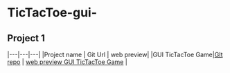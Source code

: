 # TicTacToe-gui-
## Project 1

|---|---|---|
|Project name | Git Url | web preview|
|GUI TicTacToe Game|[GIt repo](https://github.com/Srishtik10/TicTacToe-gui-.git) | [web preview GUI TicTacToe Game](https://github.com/Srishtik10/TicTacToe-gui-.git) |
